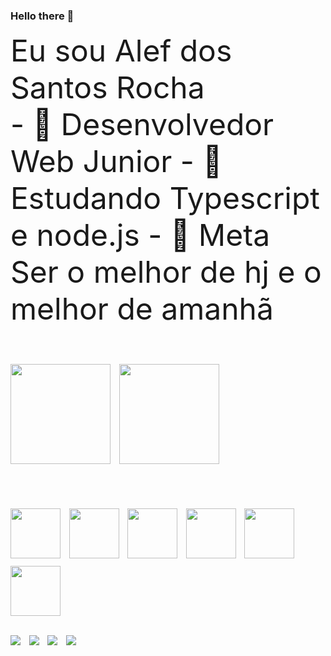 ### Hello there 👋
<div style="font-size:3rem">
Eu sou Alef dos Santos Rocha
  <div/>
- 🔭 Desenvolvedor Web Junior
- 🌱 Estudando Typescript e node.js
- 🤝 Meta Ser o melhor de hj e o melhor de amanhã

<div style="display: inline-block"><br/>
<img height="160rem" src="https://github-readme-stats.vercel.app/api?username=serphurus&show_icons=true&theme=dracula" />
<img height="160rem" src="https://github-readme-stats.vercel.app/api/top-langs/?username=serphurus&layout=compact&theme=dracula" />
<div/>
  <div><br/>
<img 
height="80px" src="https://cdn.jsdelivr.net/gh/devicons/devicon/icons/html5/html5-original.svg" />
<img 
height="80px" src="https://cdn.jsdelivr.net/gh/devicons/devicon/icons/css3/css3-original.svg" />
<img 
height="80px" src="https://cdn.jsdelivr.net/gh/devicons/devicon/icons/bootstrap/bootstrap-original.svg" />
<img 
height="80px" src="https://cdn.jsdelivr.net/gh/devicons/devicon/icons/sass/sass-original.svg" />
<img 
height="80px" src="https://cdn.jsdelivr.net/gh/devicons/devicon/icons/javascript/javascript-original.svg" />
<img 
height="80px" src="https://cdn.jsdelivr.net/gh/devicons/devicon/icons/react/react-original.svg" />
    <div/>
<div>
   <a haref="https://www.linkedin.com/in/alef-dos-santos-rocha-aba011239/" target="_blank" ><img src="https://img.shields.io/badge/linkedin-%230077B5.svg?&style=for-the-badge&logo=linkedin&logoColor=white" /><a/>
<a haref="alef.santos.rocha2@gmail.com" target="_blank"><img src="https://img.shields.io/badge/Gmail-D14836?style=for-the-badge&logo=gmail&logoColor=white" /><a/>
<a haref="(65) 9 8129-1662"  target="_blank"><img src="https://img.shields.io/badge/WhatsApp-25D366?style=for-the-badge&logo=whatsapp&logoColor=white" /> <a/>
<a haref="" target="_blank"><img src="https://img.shields.io/badge/Discord-7289DA?style=for-the-badge&logo=discord&logoColor=white" /> <a/>
<div/>
